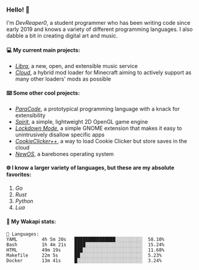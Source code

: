 ### Hello! 👋

I'm _DevReaper0_, a student programmer who has been writing code since early 2019 and knows a variety of different programming languages. I also dabble a bit in creating digital art and music.

#### 💻 My current main projects:

-   _[Libra](https://github.com/LibraMusic)_, a new, open, and extensible music service
-   _[Cloud](https://github.com/CloudLoaderMC/CloudLoader)_, a hybrid mod loader for Minecraft aiming to actively support as many other loaders' mods as possible

#### ⌨️ Some other cool projects:

-   _[ParaCode](https://github.com/ParaCodeLang/ParaCode)_, a prototypical programming language with a knack for extensibility
-   _[Spirit](https://gitlab.com/DevReaper0/SpiritEngine)_, a simple, lightweight 2D OpenGL game engine
-   _[Lockdown Mode](https://github.com/DevReaper0/GNOME-LockdownMode)_, a simple GNOME extension that makes it easy to unintrusively disallow specific apps
-   _[CookieClicker++](https://github.com/DevReaper0/CookieClickerPlusPlus)_, a way to load Cookie Clicker but store saves in the cloud
-   _[NewOS](https://github.com/DevReaper0/NewOS)_, a barebones operating system

#### 🌐 I know a larger variety of languages, but these are my absolute favorites:

1. _Go_
2. _Rust_
3. _Python_
4. _Lua_

#### 📡 My Wakapi stats:

```text
💾 Languages:
YAML         4h 5m 20s   ███████████████░░░░░░░░░░  58.10%
Bash         1h 4m 21s   ████░░░░░░░░░░░░░░░░░░░░░  15.24%
HTML         49m 19s     ███░░░░░░░░░░░░░░░░░░░░░░  11.68%
Makefile     22m 5s      ██░░░░░░░░░░░░░░░░░░░░░░░  5.23%
Docker       13m 41s     █░░░░░░░░░░░░░░░░░░░░░░░░  3.24%
```
